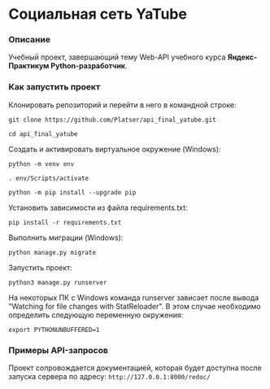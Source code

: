 # Социальная сеть YaTube

### Описание

Учебный проект, завершающий тему Web-API учебного курса **Яндекс-Практикум Python-разработчик**.

### Как запустить проект

Клонировать репозиторий и перейти в него в командной строке:

```
git clone https://github.com/Platser/api_final_yatube.git
```

```
cd api_final_yatube
```

Cоздать и активировать виртуальное окружение (Windows):

```
python -m venv env
```

```
. env/Scripts/activate
```

```
python -m pip install --upgrade pip
```

Установить зависимости из файла requirements.txt:

```
pip install -r requirements.txt
```

Выполнить миграции (Windows):

```
python manage.py migrate
```

Запустить проект:

```
python3 manage.py runserver
```

На некоторых ПК с Windows команда runserver зависает после вывода
 "Watching for file changes with StatReloader". В этом случае необходимо
 определить следующую переменную окружения:
```
export PYTHONUNBUFFERED=1
```
### Примеры API-запросов

Проект сопровождается документацией, которая будет доступна после запуска сервера по адресу: `http://127.0.0.1:8000/redoc/`
